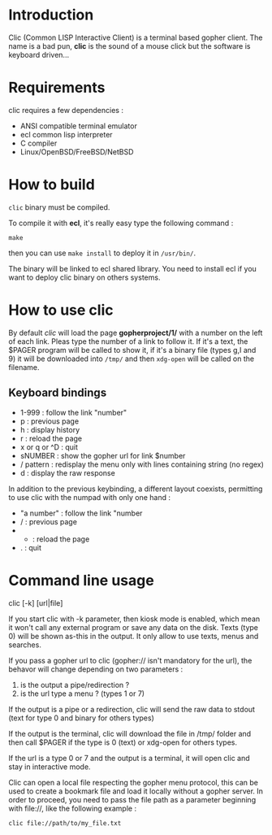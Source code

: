 Introduction
============

Clic (Common LISP Interactive Client) is a terminal based gopher
client. The name is a bad pun, **clic** is the sound of a mouse click
but the software is keyboard driven...


Requirements
============

clic requires a few dependencies :

   + ANSI compatible terminal emulator
   + ecl common lisp interpreter
   + C compiler
   + Linux/OpenBSD/FreeBSD/NetBSD


How to build
============

`clic` binary must be compiled.

To compile it with **ecl**, it's really easy type the following
command :

    make

then you can use `make install` to deploy it in `/usr/bin/`.

The binary will be linked to ecl shared library. You need to install
ecl if you want to deploy clic binary on others systems.


How to use clic
===============

By default *clic* will load the page **gopherproject/1/** with a
number on the left of each link. Pleas type the number of a link to
follow it. If it's a text, the $PAGER program will be called to show
it, if it's a binary file (types g,I and 9) it will be downloaded into
`/tmp/` and then `xdg-open` will be called on the filename.


Keyboard bindings
-----------------

+ 1-999 : follow the link "number"
+ p : previous page
+ h : display history
+ r : reload the page
+ x or q or ^D : quit
+ sNUMBER : show the gopher url for link $number
+ / pattern : redisplay the menu only with lines containing string (no regex)
+ d : display the raw response

In addition to the previous keybinding, a different layout coexists,
permitting to use clic with the numpad with only one hand :

+ "a number" : follow the link "number
+ / : previous page
+ * : reload the page
+ . : quit


Command line usage
==================

clic [-k] [url|file]

If you start clic with -k parameter, then kiosk mode is enabled, which
mean it won't call any external program or save any data on the
disk. Texts (type 0) will be shown as-this in the output. It only
allow to use texts, menus and searches.

If you pass a gopher url to clic (gopher:// isn't mandatory for the
url), the behavor will change depending on two parameters :

1. is the output a pipe/redirection ?
2. is the url type a menu ? (types 1 or 7)

If the output is a pipe or a redirection, clic will send the raw data
to stdout (text for type 0 and binary for others types)

If the output is the terminal, clic will download the file in /tmp/
folder and then call $PAGER if the type is 0 (text) or xdg-open for
others types.

If the url is a type 0 or 7 and the output is a terminal, it will open
clic and stay in interactive mode.

Clic can open a local file respecting the gopher menu protocol, this
can be used to create a bookmark file and load it locally without a
gopher server. In order to proceed, you need to pass the file path as
a parameter beginning with file://, like the following example :

    clic file://path/to/my_file.txt
